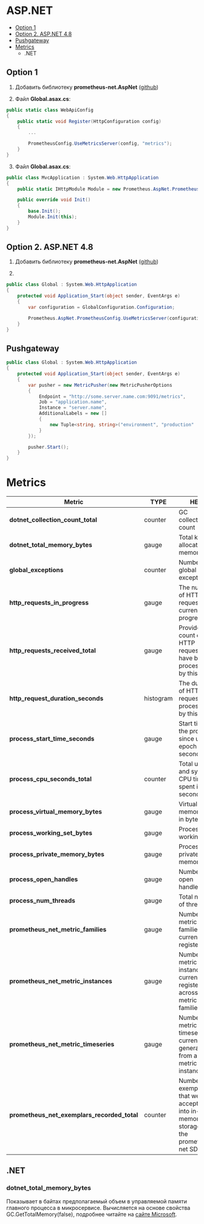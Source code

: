 # ASP.NET
* [Option 1](#option-1)
* [Option 2. ASP.NET 4.8](#option-2-aspnet-48)
* [Pushgateway](#pushgateway)
* [Metrics](#metrics)
  * .NET

## Option 1
1. Добавить библиотеку **prometheus-net.AspNet** ([github](https://github.com/rocklan/prometheus-net.AspNet))

2. Файл **Global.asax.cs**:
```csharp
public static class WebApiConfig
{
    public static void Register(HttpConfiguration config)
    {
        ...

        PrometheusConfig.UseMetricsServer(config, "metrics");
    }
}
```

3. Файл **Global.asax.cs**:
```csharp
public class MvcApplication : System.Web.HttpApplication
{
    public static IHttpModule Module = new Prometheus.AspNet.PrometheusHttpRequestModule();

    public override void Init()
    {
        base.Init();
        Module.Init(this);
    }
}
```

## Option 2. ASP.NET 4.8
1. Добавить библиотеку **prometheus-net.AspNet** ([github](https://github.com/rocklan/prometheus-net.AspNet))

2.
```csharp
public class Global : System.Web.HttpApplication
{
    protected void Application_Start(object sender, EventArgs e)
    {
        var configuration = GlobalConfiguration.Configuration;

        Prometheus.AspNet.PrometheusConfig.UseMetricsServer(configuration);
    }
}
```

## Pushgateway
```csharp
public class Global : System.Web.HttpApplication
{
    protected void Application_Start(object sender, EventArgs e)
    {
        var pusher = new MetricPusher(new MetricPusherOptions
        {
            Endpoint = "http://some.server.name.com:9091/metrics",
            Job = "application.name",
            Instance = "server.name", 
            AdditionalLabels = new []
            {
                new Tuple<string, string>("environment", "production"
            }
        });

        pusher.Start();
    }
}
```

# Metrics
| Metric                                      | TYPE      | HELP                                                                                    |
| ------------------------------------------- | --------- | --------------------------------------------------------------------------------------- |
| **dotnet_collection_count_total**           | counter   | GC collection count                                                                     |
| **dotnet_total_memory_bytes**               | gauge     | Total known allocated memory                                                            |
| **global_exceptions**                       | counter   | Number of global exceptions                                                             |
| **http_requests_in_progress**               | gauge     | The number of HTTP requests currently in progress                                       |
| **http_requests_received_total**            | gauge     | Provides the count of HTTP requests that have been processed by this app                |
| **http_request_duration_seconds**           | histogram | The duration of HTTP requests processed by this app                                     |
| **process_start_time_seconds**              | gauge     | Start time of the process since unix epoch in seconds                                   |
| **process_cpu_seconds_total**               | counter   | Total user and system CPU time spent in seconds                                         |
| **process_virtual_memory_bytes**            | gauge     | Virtual memory size in bytes                                                            |
| **process_working_set_bytes**               | gauge     | Process working set                                                                     |
| **process_private_memory_bytes**            | gauge     | Process private memory size                                                             |
| **process_open_handles**                    | gauge     | Number of open handles                                                                  |
| **process_num_threads**                     | gauge     | Total number of threads                                                                 |
| **prometheus_net_metric_families**          | gauge     | Number of metric families currently registered                                          |
| **prometheus_net_metric_instances**         | gauge     | Number of metric instances currently registered across all metric families              |
| **prometheus_net_metric_timeseries**        | gauge     | Number of metric timeseries currently generated from all metric instances               |
| **prometheus_net_exemplars_recorded_total** | counter   | Number of exemplars that were accepted into in-memory storage in the prometheus-net SDK |

## .NET
### dotnet_total_memory_bytes
Показывает в байтах предполагаемый объем в управляемой памяти главного процесса в микросервисе. Вычисляется на основе свойства GC.GetTotalMemory(false), подробнее читайте на [сайте Microsoft](https://learn.microsoft.com/en-us/dotnet/api/system.gc.gettotalmemory).
